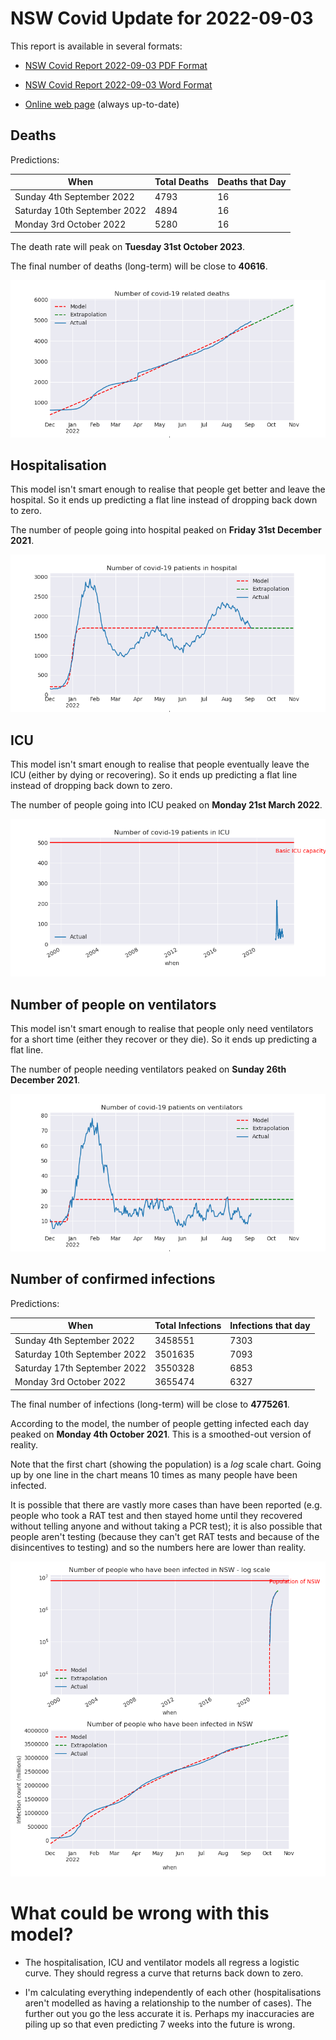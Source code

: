 # NSW Covid Update for 2022-09-03

This report is available in several formats:

- [NSW Covid Report 2022-09-03 PDF Format](https://github.com/solresol/yet-another-pandemic-prediction/raw/main/output/2022-09-03/nsw-covid-report-2022-09-03.pdf)

- [NSW Covid Report 2022-09-03 Word Format](https://github.com/solresol/yet-another-pandemic-prediction/raw/main/output/2022-09-03/nsw-covid-report-2022-09-03.docx)

- [Online web page](https://github.com/solresol/yet-another-pandemic-prediction/tree/main/output/README.md) (always up-to-date)

## Deaths

Predictions:

| When | Total Deaths | Deaths that Day |
| ---- | ------------ | --------------- |
| Sunday 4th September 2022 | 4793 | 16 |
| Saturday 10th September 2022 | 4894 | 16 |
| Monday 3rd October 2022 | 5280 | 16 |

The death rate will peak on **Tuesday 31st October 2023**.

The final number of deaths (long-term) will
be close to **40616**.

![](2022-09-03/deaths.png)



## Hospitalisation

This model isn't smart enough to realise that people get better and leave the hospital.
So it ends up predicting a flat line instead of dropping back down to zero.

The number of people going into hospital peaked on **Friday 31st December 2021**.

![](2022-09-03/hospitalisation.png)

## ICU

This model isn't smart enough to realise that people eventually leave the ICU
(either by dying or recovering).
So it ends up predicting a flat line instead of dropping back down to zero.

The number of people going into ICU peaked on **Monday 21st March 2022**.

![](2022-09-03/icu.png)

## Number of people on ventilators

This model isn't smart enough to realise that people only need ventilators for
a short time (either they recover or they die). So it ends up predicting a flat line.

The number of people needing ventilators peaked on **Sunday 26th December 2021**.

![](2022-09-03/ventilators.png)

## Number of confirmed infections

Predictions:

| When | Total Infections | Infections that day |
| ---- | ------------ | --------------- |
| Sunday 4th September 2022 | 3458551 | 7303 |
| Saturday 10th September 2022 | 3501635 | 7093 |
| Saturday 17th September 2022 | 3550328 | 6853 |
| Monday 3rd October 2022 | 3655474 | 6327 |

The final number of infections (long-term) will
be close to **4775261**.


According to the model, the number of people getting infected each day peaked on **Monday 4th October 2021**. This is a smoothed-out version of reality.

Note that the first chart (showing the population) is a *log* scale chart. Going up by one line in the chart means 10 times as many people have been infected. 

It is possible that there are vastly more cases than have been
reported (e.g. people who took a RAT test and then stayed home until
they recovered without telling anyone and without taking a PCR test);
it is also possible that people aren't testing (because they can't get
RAT tests and because of the disincentives to testing) and so the
numbers here are lower than reality.


![](2022-09-03/infection.png)



# What could be wrong with this model?

- The hospitalisation, ICU and ventilator models all regress a logistic curve. They
should regress a curve that returns back down to zero.

- I'm calculating everything independently of each other (hospitalisations aren't modelled as having a relationship to the number of cases). The further out you go the less accurate it is. Perhaps my inaccuracies are piling up so that even predicting 7 weeks into the future is wrong.

